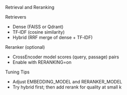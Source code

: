 Retrieval and Reranking

Retrievers
- Dense (FAISS or Qdrant)
- TF‑IDF (cosine similarity)
- Hybrid (RRF merge of dense + TF‑IDF)

Reranker (optional)
- CrossEncoder model scores (query, passage) pairs
- Enable with RERANKING=on

Tuning Tips
- Adjust EMBEDDING_MODEL and RERANKER_MODEL
- Try hybrid first; then add rerank for quality at small k

